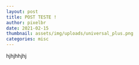```yaml
---
layout: post
title: POST TESTE !
author: pixelbr
date: 2021-02-15 
thumbnail: assets/img/uploads/universal_plus.png
categories: misc
---
```



hjhjhhjhj
